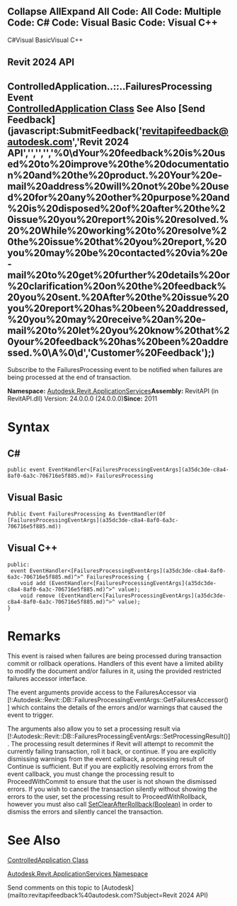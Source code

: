 ﻿

Collapse AllExpand All Code: All Code: Multiple Code: C# Code: Visual Basic Code: Visual C++   
---  
  
C#Visual BasicVisual C++

Revit 2024 API  
---  
ControlledApplication..::..FailuresProcessing Event  
[ControlledApplication Class](35859972-2407-3910-cb07-bbb337e307e6.md) See Also [Send Feedback](javascript:SubmitFeedback\('revitapifeedback@autodesk.com','Revit 2024 API','','','','%0\\dYour%20feedback%20is%20used%20to%20improve%20the%20documentation%20and%20the%20product.%20Your%20e-mail%20address%20will%20not%20be%20used%20for%20any%20other%20purpose%20and%20is%20disposed%20of%20after%20the%20issue%20you%20report%20is%20resolved.%20%20While%20working%20to%20resolve%20the%20issue%20that%20you%20report,%20you%20may%20be%20contacted%20via%20e-mail%20to%20get%20further%20details%20or%20clarification%20on%20the%20feedback%20you%20sent.%20After%20the%20issue%20you%20report%20has%20been%20addressed,%20you%20may%20receive%20an%20e-mail%20to%20let%20you%20know%20that%20your%20feedback%20has%20been%20addressed.%0\\A%0\\d','Customer%20Feedback'\);)  
---  
  
Subscribe to the FailuresProcessing event to be notified when failures are being processed at the end of transaction. 

**Namespace:** [Autodesk.Revit.ApplicationServices](91957e18-2935-006c-83ab-3b5b9dbb5928.md)**Assembly:** RevitAPI (in RevitAPI.dll) Version: 24.0.0.0 (24.0.0.0)**Since:** 2011 

# Syntax

C#  
---  
      
    
    public event EventHandler<[FailuresProcessingEventArgs](a35dc3de-c8a4-8af0-6a3c-706716e5f885.md)> FailuresProcessing  
  
Visual Basic  
---  
      
    
    Public Event FailuresProcessing As EventHandler(Of [FailuresProcessingEventArgs](a35dc3de-c8a4-8af0-6a3c-706716e5f885.md))  
  
Visual C++  
---  
      
    
    public:
     event EventHandler<[FailuresProcessingEventArgs](a35dc3de-c8a4-8af0-6a3c-706716e5f885.md)^>^ FailuresProcessing {
    	void add (EventHandler<[FailuresProcessingEventArgs](a35dc3de-c8a4-8af0-6a3c-706716e5f885.md)^>^ value);
    	void remove (EventHandler<[FailuresProcessingEventArgs](a35dc3de-c8a4-8af0-6a3c-706716e5f885.md)^>^ value);
    }  
  
# Remarks

This event is raised when failures are being processed during transaction commit or rollback operations. Handlers of this event have a limited ability to modify the document and/or failures in it, using the provided restricted failures accessor interface. 

The event arguments provide access to the FailuresAccessor via [!:Autodesk::Revit::DB::FailuresProcessingEventArgs::GetFailuresAccessor()] which contains the details of the errors and/or warnings that caused the event to trigger. 

The arguments also allow you to set a processing result via [!:Autodesk::Revit::DB::FailuresProcessingEventArgs::SetProcessingResult()]. The processing result determines if Revit will attempt to recommit the currently failing transaction, roll it back, or continue. If you are explicitly dismissing warnings from the event callback, a processing result of Continue is sufficient. But if you are explicitly resolving errors from the event callback, you must change the processing result to ProceedWithCommit to ensure that the user is not shown the dismissed errors. If you wish to cancel the transaction silently without showing the errors to the user, set the processing result to ProceedWithRollback, however you must also call [SetClearAfterRollback(Boolean)](bebe6efd-b05f-7a0b-4cc3-609ec35be42c.md) in order to dismiss the errors and silently cancel the transaction.

# See Also

[ControlledApplication Class](35859972-2407-3910-cb07-bbb337e307e6.md)

[Autodesk.Revit.ApplicationServices Namespace](91957e18-2935-006c-83ab-3b5b9dbb5928.md)

Send comments on this topic to [Autodesk](mailto:revitapifeedback%40autodesk.com?Subject=Revit 2024 API)